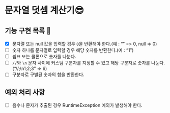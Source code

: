 # 문자열 덧셈 계산기😎

## 기능 구현 목록 👋

- [x] 문자열 또는 null 값을 입력할 경우 `0`을 반환해야 한다.(예 : “” => 0, null => 0)
- [ ] 숫자 하나를 문자열로 입력할 경우 해당 숫자를 반환한다.(예 : “1”)
- [ ] 쉼표 또는 콜론으로 숫자를 나눈다.
- [ ] `//`와 `\n` 문자 사이에 커스텀 구분자를 지정할 수 있고 해당 구분자로 숫자를 나눈다. (“//;\n1;2;3” => 6)
- [ ] 구분자로 구별된 숫자의 합을 반환한다.

## 예외 처리 사항

- [ ] 음수나 문자가 추출된 경우 RuntimeException 예외가 발생해야 한다.
